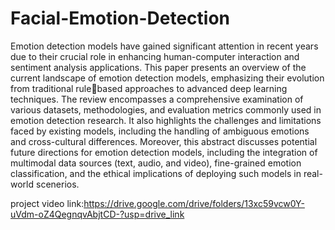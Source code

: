 # Facial-Emotion-Detection
Emotion detection models have gained significant attention in recent years due 
to their crucial role in enhancing human-computer interaction and sentiment 
analysis applications. This paper presents an overview of the current landscape 
of emotion detection models, emphasizing their evolution from traditional rulebased approaches to advanced deep learning techniques.
The review encompasses a comprehensive examination of various datasets, 
methodologies, and evaluation metrics commonly used in emotion detection 
research. It also highlights the challenges and limitations faced by existing 
models, including the handling of ambiguous emotions and cross-cultural 
differences.
Moreover, this abstract discusses potential future directions for emotion 
detection models, including the integration of multimodal data sources (text, 
audio, and video), fine-grained emotion classification, and the ethical 
implications of deploying such models in real-world scenerios.


project video link:https://drive.google.com/drive/folders/13xc59vcw0Y-uVdm-oZ4QegnqvAbjtCD-?usp=drive_link
